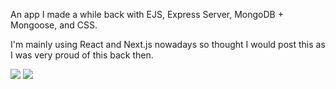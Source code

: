 An app I made a while back with EJS, Express Server, MongoDB + Mongoose, and CSS.

I'm mainly using React and Next.js nowadays so thought I would post this as I was very proud of this back then.

![](https://user-images.githubusercontent.com/81671608/167548506-b61c45b9-ba47-437a-87f1-52d78b4fde2a.gif)
![](https://user-images.githubusercontent.com/81671608/167548514-552aec5b-de1e-492a-a0bb-5ae66f7f70e4.gif)
